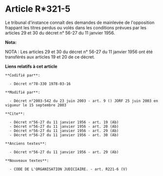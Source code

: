 # Article R*321-5

Le tribunal d'instance connaît des demandes de mainlevée de l'opposition frappant les titres perdus ou volés dans les
conditions prévues par les articles 29 et 30 du décret n° 56-27 du 11 janvier 1956.

**Nota:**

NOTA : Les articles 29 et 30 du décret n° 56-27 du 11 janvier 1956 ont été transférés aux articles 19 et 20 de ce décret.

**Liens relatifs à cet article**

	**Codifié par**:

	  - Décret n°78-330 1978-03-16

	**Modifié par**:

	  - Décret n°2003-542 du 23 juin 2003 - art. 9 () JORF 25 juin 2003 en vigueur le 15 septembre 2003

	**Cite**:

	  - Décret n°56-27 du 11 janvier 1956 - art. 19 (Ab)
	  - Décret n°56-27 du 11 janvier 1956 - art. 20 (Ab)
	  - Décret n°56-27 du 11 janvier 1956 - art. 29 (Ab)
	  - Décret n°56-27 du 11 janvier 1956 - art. 30 (Ab)

	**Anciens textes**:

	  - Décret n°56-27 du 11 janvier 1956 - art. 29 (Ab)

	**Nouveaux textes**:

	  - CODE DE L'ORGANISATION JUDICIAIRE. - art. R221-6 (V)
